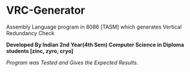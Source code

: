 # VRC-Generator

Assembly Language program in 8086 [TASM] which generates Vertical Redundancy Check

**Developed By Indian 2nd Year(4th Sem) Computer Science in Diploma students [zinc, zyro, cryo]**

*Program was Tested and Gives the Expected Results.* 
